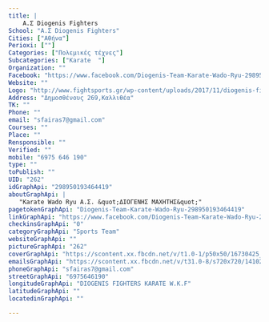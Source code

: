 ```yaml
---
title: |
    Α.Σ Diogenis Fighters
School: "Α.Σ Diogenis Fighters"
Cities: ["Αθήνα"]
Perioxi: [""]
Categories: ["Πολεμικές τέχνες"]
Subcategories: ["Karate  "]
Organization: ""
Facebook: "https://www.facebook.com/Diogenis-Team-Karate-Wado-Ryu-298950193464419/?timeline_context_item_type=intro_card_work&amp;timeline_context_item_source=1167709575&amp;pnref=lhc"
Website: ""
Logo: "http://www.fightsports.gr/wp-content/uploads/2017/11/diogenis-fighters-logo.gif"
Address: "Δημοσθένους 269,Καλλιθέα"
TK: ""
Phone: ""
email: "sfairas7@gmail.com"
Courses: ""
Place: ""
Rensponsible: ""
Verified: ""
mobile: "6975 646 190"
type: ""
toPublish: ""
UID: "262"
idGraphApi: "298950193464419"
aboutGraphApi: | 
   "Karate Wado Ryu Α.Σ. &quot;ΔΙΟΓΕΝΗΣ ΜΑΧΗΤΗΣ&quot;"
pagetokenGraphApi: "Diogenis-Team-Karate-Wado-Ryu-298950193464419"
linkGraphApi: "https://www.facebook.com/Diogenis-Team-Karate-Wado-Ryu-298950193464419/"
checkinsGraphApi: "0"
categoryGraphApi: "Sports Team"
websiteGraphApi: ""
pictureGraphApi: "262"
coverGraphApi: "https://scontent.xx.fbcdn.net/v/t1.0-1/p50x50/16730425_1786234494735974_1027976160647490439_n.jpg?oh=1d49d1a5b89307750903e735f83381db&amp;oe=5B050492"
emailsGraphApi: "https://scontent.xx.fbcdn.net/v/t31.0-8/s720x720/14102952_1524007450958681_6217502777047908265_o.jpg?oh=49367094fd9ce033bdc9e3711a2065b4&amp;oe=5B4DB3E9"
phoneGraphApi: "sfairas7@gmail.com"
streetGraphApi: "6975646190"
longitudeGraphApi: "DIOGENIS FIGHTERS KARATE W.K.F"
latitudeGraphApi: ""
locatedinGraphApi: ""

---
```




